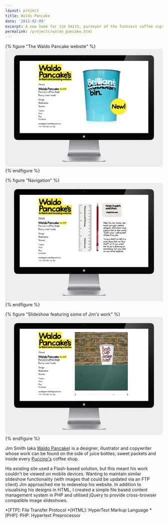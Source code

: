 ```yaml
---
layout: project
title: Waldo Pancake
date: '2011-02-09'
excerpt: A new home for Jim Smith, purveyor of the funniest coffee cups.
permalink: /projects/waldo_pancake.html
---
```

{% figure "The Waldo Pancake website" %}
![](/assets/images/projects/waldo_pancake/0.jpg)
{% endfigure %}

{% figure "Navigation" %}
![](/assets/images/projects/waldo_pancake/1.jpg)
{% endfigure %}

{% figure "Slideshow featuring some of Jim's work" %}
![](/assets/images/projects/waldo_pancake/2.jpg)
{% endfigure %}

Jim Smith (aka [Waldo Pancake][1]) is a designer, illustrator and copywriter whose work can be found on the side of juice bottles, sweet packets and inside every [Puccino's][2] coffee shop.

His existing site used a Flash-based solution, but this meant his work couldn't be viewed on mobile devices. Wanting to maintain similar slideshow functionality (with images that could be updated via an FTP client) Jim approached me to redevelop his website. In addition to visualising his designs in HTML, I created a simple file based content management system in PHP and utilised jQuery to provide cross-browser compatible image slideshows.

[1]: http://waldopancake.com/
[2]: http://puccinosworldwide.com/

*[FTP]: File Transfer Protocol
*[HTML]: HyperText Markup Language
*[PHP]: PHP: Hypertext Preprocessor